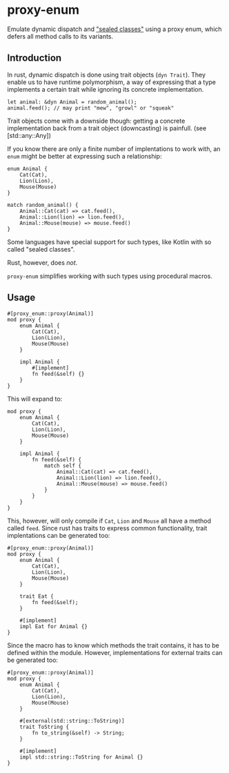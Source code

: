# proxy-enum

Emulate dynamic dispatch and ["sealed classes"](https://kotlinlang.org/docs/reference/sealed-classes.html) using a proxy enum, which defers all method calls to its variants.

## Introduction
In rust, dynamic dispatch is done using trait objects (`dyn Trait`).
They enable us to have runtime polymorphism, a way of expressing that a type implements a
certain trait while ignoring its concrete implementation.

```
let animal: &dyn Animal = random_animal();
animal.feed(); // may print "mew", "growl" or "squeak"
```

Trait objects come with a downside though:
getting a concrete implementation back from a trait object (downcasting) is painfull.
(see [std::any::Any])

If you know there are only a finite number of implentations to work with, an `enum` might be
better at expressing such a relationship:
```
enum Animal {
    Cat(Cat),
    Lion(Lion),
    Mouse(Mouse)
}

match random_animal() {
    Animal::Cat(cat) => cat.feed(),
    Animal::Lion(lion) => lion.feed(),
    Animal::Mouse(mouse) => mouse.feed()
}
```
Some languages have special support for such types, like Kotlin with so called "sealed classes".

Rust, however, does *not*.

`proxy-enum` simplifies working with such types using procedural macros.

## Usage
```
#[proxy_enum::proxy(Animal)]
mod proxy {
    enum Animal {
        Cat(Cat),
        Lion(Lion),
        Mouse(Mouse)
    }

    impl Animal {
        #[implement]
        fn feed(&self) {}
    }
}
```
This will expand to:
```
mod proxy {
    enum Animal {
        Cat(Cat),
        Lion(Lion),
        Mouse(Mouse)
    }

    impl Animal {
        fn feed(&self) {
            match self {
                Animal::Cat(cat) => cat.feed(),
                Animal::Lion(lion) => lion.feed(),
                Animal::Mouse(mouse) => mouse.feed()
            }
        }
    }
}
```
This, however, will only compile if `Cat`, `Lion` and `Mouse` all have a method called `feed`.
Since rust has traits to express common functionality, trait implentations can be generated too:
```
#[proxy_enum::proxy(Animal)]
mod proxy {
    enum Animal {
        Cat(Cat),
        Lion(Lion),
        Mouse(Mouse)
    }

    trait Eat {
        fn feed(&self);
    }

    #[implement]
    impl Eat for Animal {}
}
```
Since the macro has to know which methods the trait contains, it has to be defined within the
module. However, implementations for external traits can be generated too:

```
#[proxy_enum::proxy(Animal)]
mod proxy {
    enum Animal {
        Cat(Cat),
        Lion(Lion),
        Mouse(Mouse)
    }

    #[external(std::string::ToString)]
    trait ToString {
        fn to_string(&self) -> String;
    }

    #[implement]
    impl std::string::ToString for Animal {}
}
```